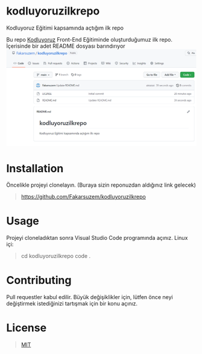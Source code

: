 
# kodluyoruzilkrepo
Kodluyoruz Eğitimi kapsamında açtığım ilk repo

Bu repo [Kodluyoruz](https://www.kodluyoruz.org/) Front-End Eğitiminde oluşturduğumuz ilk repo. İçerisinde bir adet README dosyası barındırıyor
![Kodluyoruz Logo](https://github.com/Fakarsuzem/kodluyoruzilkrepo/blob/main/repo.png)

# Installation
Öncelikle projeyi clonelayın. (Buraya sizin reponuzdan aldığınız link gelecek)

> https://github.com/Fakarsuzem/kodluyoruzilkrepo

# Usage
Projeyi cloneladıktan sonra Visual Studio Code programında açınız.
Linux içi:

> cd kodluyoruzilkrepo
code .

# Contributing
Pull requestler kabul edilir. Büyük değişiklikler için, lütfen önce neyi değiştirmek istediğinizi tartışmak için bir konu açınız.

# License
> [MIT](https://choosealicense.com/licenses/mit/)
